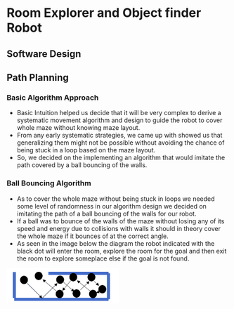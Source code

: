 # Room Explorer and Object finder Robot

## Software Design

## Path Planning
### Basic Algorithm Approach
* Basic Intuition helped us decide that it will be very complex to derive a systematic movement algorithm and design to guide the robot to cover whole maze without knowing maze layout.
* From any early systematic strategies, we came up with showed us that generalizing them might not be possible without avoiding the chance of being stuck in a loop based on the maze layout.
* So, we decided on the implementing an algorithm that would imitate the path covered by a ball bouncing of the walls.

### Ball Bouncing Algorithm
* As to cover the whole maze without being stuck in loops we needed some level of randomness in our algorithm design we decided on imitating the path of a ball bouncing of the walls for our robot.
* If a ball was to bounce of the walls of the maze without losing any of its speed and energy due to collisions with walls it should in theory cover the whole maze if it bounces of at the correct angle.
* As seen in the image below the diagram the robot indicated with the black dot will enter the room, explore the room for the goal and then exit the room to explore someplace else if the goal is not found.
<img src="images/ball_bounce.png" width="256">
